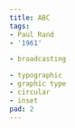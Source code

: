 ```yaml
---
title: ABC
tags:
- Paul Rand
- '1961'

- broadcasting

- typographic
- graphic type
- circular
- inset
pad: 2
---
```



